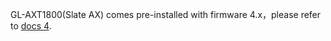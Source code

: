 GL-AXT1800(Slate AX) comes pre-installed with firmware 4.x，please refer to [docs 4](https://docs.gl-inet.com/en/4/user_guide/gl-axt1800/hardware_info/).